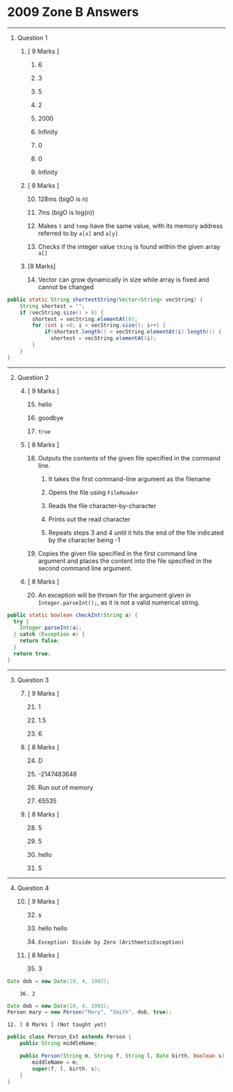 # 2009 Zone B Answers

---

1. Question 1

    1. [ 9 Marks ]

        1. 6

        2. 3

        3. 5

        4. 2

        5. 2000

        6. Infinity

        7. 0

        8. 0

        9. Infinity

    2. [ 8 Marks ]

        10. 128ms (bigO is n)

        11. 7ms (bigO is log(n))

        12. Makes `t` and `temp` have the same value, with its memory address referred to by `a[x]` and `a[y]`

        13. Checks if the integer value `thing` is found within the given array `a[]`

    3. [8 Marks]

        14. Vector can grow dynamically in size while array is fixed and cannot be changed
```java
public static String shortestString(Vector<String> vecString) {
    String shortest = "";
    if (vecString.size() > 0) {
        shortest = vecString.elementAt(0);
        for (int i =0; i < vecString.size(); i++) {
            if(shortest.length() > vecString.elementAt(i).length()) {
              shortest = vecString.elementAt(i);
        }
    }
}
```

---

2. Question 2

    4. [ 9 Marks ]

        15. hello

        16. goodbye

        17. `true`

    5. [ 8 Marks ]

        18. Outputs the contents of the given file specified in the command line.

            1. It takes the first command-line argument as the filename

            2. Opens the file using `FileReader`

            3. Reads the file character-by-character

            4. Prints out the read character

            5. Repeats steps 3 and 4 until it hits the end of the file indicated by the character being -1

        19. Copies the given file specified in the first command line argument and places the content into the file specified in the second command line argument.

    6. [ 8 Marks ]

        20. An exception will be thrown for the argument given in `Integer.parseInt();`, as it is not a valid numerical string.

```java
public static boolean checkInt(String a) {
  try {
    Integer.parseInt(a);
  } catch (Exception e) {
    return false;
  }
  return true;
}
```

---

3. Question 3

    7. [ 9 Marks ]

        21. 1

        22. 1.5

        23. 6

    8. [ 8 Marks ]

        24. D

        25. -2147483648

        26. Run out of memory

        27. 65535

    9. [ 8 Marks ]

        28. 5

        29. 5

        30. hello

        31. 5


---

4. Question 4

    10. [ 9 Marks ]

        32. s

        33. hello hello

        34. `Exception: Divide by Zero (ArithmeticException)`

    11. [ 8 Marks ]

        35. 3

```java
Date dob = new Date(10, 4, 1992);
```


        36. 2

```java
Date dob = new Date(10, 4, 1992);
Person mary = new Person("Mary", "Smith", dob, true);
```


    12. [ 8 Marks ] (Not taught yet)

```java
public class Person_Ext extends Person {
    public String middleName;

    public Person(String m, String f, String l, Date birth, boolean s) {
        middleName = m;
        super(f, l, birth, s);
    }
}
```

